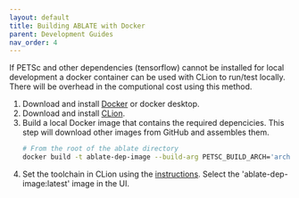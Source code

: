 ```yaml
---
layout: default
title: Building ABLATE with Docker
parent: Development Guides
nav_order: 4
---
```


If PETSc and other dependencies (tensorflow) cannot be installed for local development a docker container can be used with CLion to run/test locally.  There will be overhead in the computional cost using this method.

1. Download and install [Docker](https://www.docker.com) or docker desktop.
2. Download and install [CLion](https://www.jetbrains.com/clion/download/).
3. Build a local Docker image that contains the required depencicies.  This step will download other images from GitHub and assembles them.
   ```bash
   # From the root of the ablate directory
   docker build -t ablate-dep-image --build-arg PETSC_BUILD_ARCH='arch-opt' -f DockerDependencyFile .
   ```
4. Set the toolchain in CLion using the [instructions](https://www.jetbrains.com/help/clion/clion-toolchains-in-docker.html).  Select the 'ablate-dep-image:latest' image in the UI.
